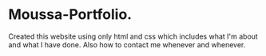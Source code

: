 # Moussa-Portfolio. 
Created this website using only html and css which includes what I'm about and what I have done. Also how to contact me whenever and whenever.
